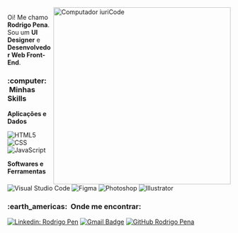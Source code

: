 <img src="https://raw.githubusercontent.com/MicaelliMedeiros/micaellimedeiros/master/image/computer-illustration.png" min-width="400px" max-width="400px" width="400px" align="right" alt="Computador iuriCode">

<p align="left"> 
  Oi! Me chamo <strong>Rodrigo Pena</strong>.<br>
  Sou um <strong>UI Designer</strong> e <strong>Desenvolvedor Web Front-End</strong>.<br>
</p>

<h3> :computer: &nbsp;Minhas Skills </h3>

**Aplicações e Dados**

  ![HTML5](https://img.shields.io/badge/-HTML5-333333?style=flat&logo=HTML5)
  ![CSS](https://img.shields.io/badge/-CSS-333333?style=flat&logo=CSS3&logoColor=1572B6)
  ![JavaScript](https://img.shields.io/badge/-JavaScript-333333?style=flat&logo=javascript)

**Softwares e Ferramentas**

  ![Visual Studio Code](https://img.shields.io/badge/-Visual%20Studio%20Code-333333?style=flat&logo=visual-studio-code&logoColor=007ACC)
  ![Figma](https://img.shields.io/badge/-Figma-333333?style=flat&logo=figma&logoColor=007ACC)
  ![Photoshop](https://img.shields.io/badge/-Photoshop-333333?style=flat&logo=adobe-photoshop&logoColor=007ACC)
  ![Illustrator](https://img.shields.io/badge/-Illustrator-333333?style=flat&logo=adobe-illustrator&logoColor=007ACC)  

<h3> :earth_americas: &nbsp;Onde me encontrar: </h3> 

[![Linkedin: Rodrigo Pen](https://img.shields.io/badge/-joaorodrigopena-blue?style=flat-square&logo=Linkedin&logoColor=white&link=https://www.linkedin.com/in/joaorodrigopena)](https://www.linkedin.com/in/joaorodrigopena)
[![Gmail Badge](https://img.shields.io/badge/-joaorodrigopena@gmail.com-white?style=flat-square&logo=Gmail&logoColor=red&link=mailto:joaorodrigopena@gmail.com)](mailto:joaorodrigopena@gmail.com)
[![GitHub Rodrigo Pena]( https://img.shields.io/github/followers/RodrigoPena?label=follow&style=social)](https://github.com/rodrigospena)
